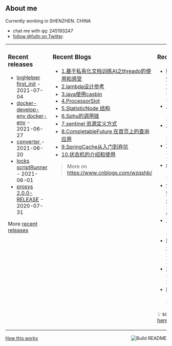 ## About me

Currently working in SHENZHEN. CHINA 
 - chat me with qq: 245193247
 - [follow @fulln on Twitter](https://twitter.com/fulln16).
<table><tr><td valign="top">
 
 
### Recent releases

<!-- recent_releases starts -->
* [logHelper first_init](https://github.com/fulln/logHelper/releases/tag/1.0.0) - 2021-07-04
* [docker-develop-env docker-env](https://github.com/fulln/docker-develop-env/releases/tag/1.0.0) - 2021-06-27
* [converter ](https://github.com/fulln/converter/releases/tag/1.0.0) - 2021-06-20
* [locks scriptRunner](https://github.com/fulln/locks/releases/tag/scriptRunner) - 2021-06-01
* [proxys 2.0.0-RELEASE](https://github.com/fulln/proxys/releases/tag/2.0.0) - 2020-07-31
<!-- recent_releases ends -->

More [recent releases](https://github.com/fulln/fulln/blob/master/releases.md)

</td><td valign="top">
  
### Recent Blogs

<!-- recent_blogs starts -->
<ul>
<li>
<a href="https://www.cnblogs.com/wzqshb/p/17619287.html">1.基于私有化文档训练AI之threado的使用和感受</a>
</li>
<li>
<a href="https://www.cnblogs.com/wzqshb/p/16987548.html">2.lambda设计参考</a>
</li>
<li>
<a href="https://www.cnblogs.com/wzqshb/p/16787675.html">3.java使用casbin</a>
</li>
<li>
<a href="https://www.cnblogs.com/wzqshb/p/16595799.html">4.ProcessorSlot</a>
</li>
<li>
<a href="https://www.cnblogs.com/wzqshb/p/16585826.html">5.StatisticNode 结构</a>
</li>
<li>
<a href="https://www.cnblogs.com/wzqshb/p/16585817.html">6.Sphu的调用链</a>
</li>
<li>
<a href="https://www.cnblogs.com/wzqshb/p/16585811.html">7.sentinel 资源定义方式</a>
</li>
<li>
<a href="https://www.cnblogs.com/wzqshb/p/16529826.html">8.CompletableFuture 在首页上的查询应用</a>
</li>
<li>
<a href="https://www.cnblogs.com/wzqshb/p/16276966.html">9.SpringCache从入门到弃坑</a>
</li>
<li>
<a href="https://www.cnblogs.com/wzqshb/p/15716161.html">10.状态机的介绍和使用</a>
</li>
</ul>
<!-- recent_blogs ends -->
 
> More on <a>https://www.cnblogs.com/wzqshb/ </a>
 
</td><td valign="top"> 

### Recent TIL
 
<!-- recent_TIL starts -->
* [哪些环节会存在性能瓶颈和数据可靠性风险？](https://github.com/fulln/TIL/blob/master/lib/geektime/%E6%B6%88%E6%81%AF%E9%98%9F%E5%88%97/%E5%93%AA%E4%BA%9B%E7%8E%AF%E8%8A%82%E4%BC%9A%E5%AD%98%E5%9C%A8%E6%80%A7%E8%83%BD%E7%93%B6%E9%A2%88%E5%92%8C%E6%95%B0%E6%8D%AE%E5%8F%AF%E9%9D%A0%E6%80%A7%E9%A3%8E%E9%99%A9%EF%BC%9F.md) - 2023/8/18 22:37:26
* [2023-08-17](https://github.com/fulln/TIL/blob/master/daily/2023-08/2023-08-17.md) - 2023/8/17 23:30:52
* [2023-08-16](https://github.com/fulln/TIL/blob/master/daily/2023-08/2023-08-16.md) - 2023/8/16 23:37:08
* [消息不丢失](https://github.com/fulln/TIL/blob/master/lib/geektime/%E5%90%8E%E7%AB%AF%E5%B7%A5%E7%A8%8B%E5%B8%88%E9%AB%98%E9%98%B6%E9%9D%A2%E7%BB%8F/%E6%B6%88%E6%81%AF%E4%B8%8D%E4%B8%A2%E5%A4%B1.md) - 2023/8/16 23:34:38
* [mysqlRedoLog](https://github.com/fulln/TIL/blob/master/code/mysql/mysqlRedoLog.md) - 2023/8/16 21:58:31
* [借助树来求解递归算法的时间复杂度](https://github.com/fulln/TIL/blob/master/lib/geektime/%E6%95%B0%E6%8D%AE%E7%BB%93%E6%9E%84%E4%B8%8E%E7%AE%97%E6%B3%95/%E5%80%9F%E5%8A%A9%E6%A0%91%E6%9D%A5%E6%B1%82%E8%A7%A3%E9%80%92%E5%BD%92%E7%AE%97%E6%B3%95%E7%9A%84%E6%97%B6%E9%97%B4%E5%A4%8D%E6%9D%82%E5%BA%A6.md) - 2023/8/16 00:16:26
* [2023-08-15](https://github.com/fulln/TIL/blob/master/daily/2023-08/2023-08-15.md) - 2023/8/15 23:57:35
* [Pulsar的架构设计与实现](https://github.com/fulln/TIL/blob/master/lib/geektime/%E6%B6%88%E6%81%AF%E9%98%9F%E5%88%97/Pulsar%E7%9A%84%E6%9E%B6%E6%9E%84%E8%AE%BE%E8%AE%A1%E4%B8%8E%E5%AE%9E%E7%8E%B0.md) - 2023/8/13 23:53:16
* [消息积压](https://github.com/fulln/TIL/blob/master/lib/geektime/%E5%90%8E%E7%AB%AF%E5%B7%A5%E7%A8%8B%E5%B8%88%E9%AB%98%E9%98%B6%E9%9D%A2%E7%BB%8F/%E6%B6%88%E6%81%AF%E7%A7%AF%E5%8E%8B.md) - 2023/8/14 23:31:05
* [IDEA插件开发](https://github.com/fulln/TIL/blob/master/code/plug/idea/IDEA%E6%8F%92%E4%BB%B6%E5%BC%80%E5%8F%91.canvas) - 2023/7/5 22:10:40
<!-- recent_TIL ends -->
 
:bulb: scaryp from [here](https://github.com/fulln/TIL)
 
</td></tr></table>
<a href="https://github.com/fulln/fulln/actions"><img src="https://github.com/fulln/fulln/workflows/Build%20README.md/badge.svg" align="right" alt="Build README"></a> <a href="https://simonwillison.net/2020/Jul/10/self-updating-profile-readme/">How this works</a>

